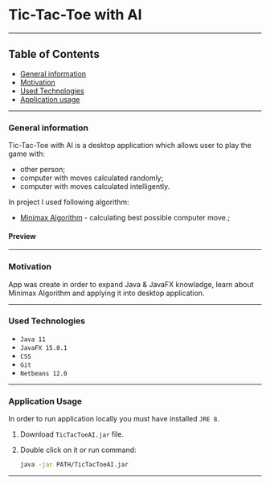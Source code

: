 # Tic-Tac-Toe with AI
---

## Table of Contents
* [General information](#general-information)
* [Motivation](#motivation)
* [Used Technologies](#used-technologies)
* [Application usage](#application-usage)

---

### General information

Tic-Tac-Toe with AI is a desktop application which allows user to play the game with:
* other person;
* computer with moves calculated randomly;
* computer with moves calculated intelligently.

In project I used following algorithm:

* <a href="https://en.wikipedia.org/wiki/Minimax">Minimax Algorithm</a> - calculating best possible computer move.;

#### Preview



---

### Motivation

App was create in order to expand Java & JavaFX knowladge, learn about Minimax Algorithm and applying it into desktop application. 

---

### Used Technologies
* `Java 11`
* `JavaFX 15.0.1`
* `CSS`
* `Git`
* `Netbeans 12.0`

---

### Application Usage
In order to run application locally you must have installed `JRE 8`. 

1. Download `TicTacToeAI.jar` file. 

2. Double click on it or run command: 
    ```bash
    java -jar PATH/TicTacToeAI.jar
    ```

---

